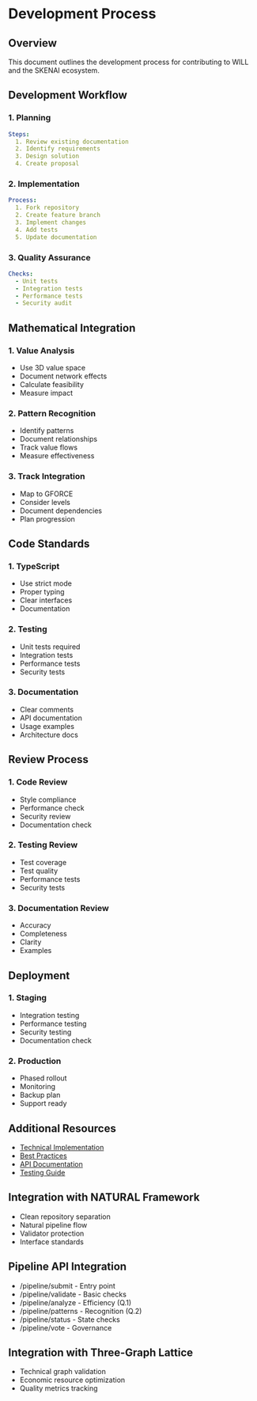 # Development Process

## Overview
This document outlines the development process for contributing to WILL and the SKENAI ecosystem.

## Development Workflow

### 1. Planning
```yaml
Steps:
  1. Review existing documentation
  2. Identify requirements
  3. Design solution
  4. Create proposal
```

### 2. Implementation
```yaml
Process:
  1. Fork repository
  2. Create feature branch
  3. Implement changes
  4. Add tests
  5. Update documentation
```

### 3. Quality Assurance
```yaml
Checks:
  - Unit tests
  - Integration tests
  - Performance tests
  - Security audit
```

## Mathematical Integration

### 1. Value Analysis
- Use 3D value space
- Document network effects
- Calculate feasibility
- Measure impact

### 2. Pattern Recognition
- Identify patterns
- Document relationships
- Track value flows
- Measure effectiveness

### 3. Track Integration
- Map to GFORCE
- Consider levels
- Document dependencies
- Plan progression

## Code Standards

### 1. TypeScript
- Use strict mode
- Proper typing
- Clear interfaces
- Documentation

### 2. Testing
- Unit tests required
- Integration tests
- Performance tests
- Security tests

### 3. Documentation
- Clear comments
- API documentation
- Usage examples
- Architecture docs

## Review Process

### 1. Code Review
- Style compliance
- Performance check
- Security review
- Documentation check

### 2. Testing Review
- Test coverage
- Test quality
- Performance tests
- Security tests

### 3. Documentation Review
- Accuracy
- Completeness
- Clarity
- Examples

## Deployment

### 1. Staging
- Integration testing
- Performance testing
- Security testing
- Documentation check

### 2. Production
- Phased rollout
- Monitoring
- Backup plan
- Support ready

## Additional Resources
- [Technical Implementation](Technical-Implementation)
- [Best Practices](Best-Practices.md)
- [API Documentation](API)
- [Testing Guide](Testing)


## Integration with NATURAL Framework
- Clean repository separation
- Natural pipeline flow
- Validator protection
- Interface standards

## Pipeline API Integration
- /pipeline/submit - Entry point
- /pipeline/validate - Basic checks
- /pipeline/analyze - Efficiency (Q.1)
- /pipeline/patterns - Recognition (Q.2)
- /pipeline/status - State checks
- /pipeline/vote - Governance

## Integration with Three-Graph Lattice
- Technical graph validation
- Economic resource optimization
- Quality metrics tracking